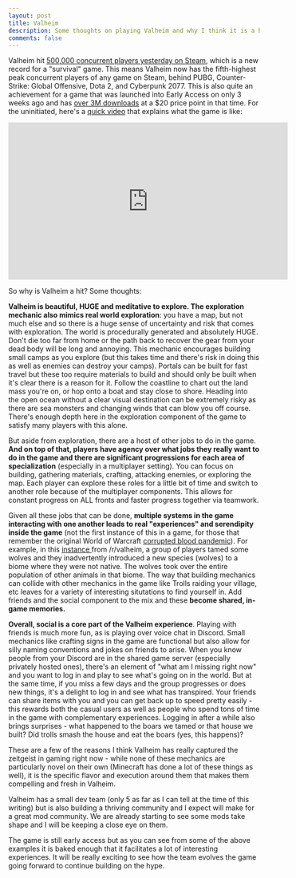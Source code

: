 ```yaml
---
layout: post
title: Valheim
description: Some thoughts on playing Valheim and why I think it is a hit
comments: false
--- 
```


Valheim hit [500,000 concurrent players yesterday on Steam](https://www.ign.com/articles/valheim-steam-biggest-survival-game-launch), which is a new record for a "survival" game. This means Valheim now has the fifth-highest peak concurrent players of 
any game on Steam, behind PUBG, Counter-Strike: Global Offensive, Dota 
2, and Cyberpunk 2077. This is also quite an achievement for a game that was launched into Early Access on only 3 weeks ago and has [over 3M downloads](https://www.fanbyte.com/news/in-less-than-three-weeks-valheim-surpasses-three-million-downloads/) at a $20 price point in that time.  For the uninitiated, here's a [quick video](https://www.youtube.com/watch?v=Ly2P6powIjw) that explains what the game is like: 

<iframe width="560" height="315" src="https://www.youtube.com/embed/Ly2P6powIjw" frameborder="0" allow="accelerometer; autoplay; clipboard-write; encrypted-media; gyroscope; picture-in-picture" allowfullscreen></iframe>

So why is Valheim a hit? Some thoughts:

**Valheim is beautiful, HUGE and meditative to explore. The exploration mechanic also mimics real world exploration**: you have a map, but not much else and so there is a huge sense of uncertainty and risk that comes with exploration. The world is procedurally generated and absolutely HUGE. Don't die too far from home or the path back to recover the gear from your dead body will be long and annoying. This mechanic encourages building small camps as you explore (but this takes time and there's risk in doing this as well as enemies can destroy your camps). Portals can be built for fast travel but these too require materials to build and should only be built when it's clear there is a reason for it. Follow the coastline to chart out the land mass you're on, or hop onto a boat and stay close to shore. Heading into the open ocean without a clear visual destination can be extremely risky as there are sea monsters and changing winds that can blow you off course. There's enough depth here in the exploration component of the game to satisfy many players with this alone.

But aside from exploration, there are a host of other jobs to do in the game. **And on top of that, players have agency over what jobs they really want to do in the game and there are significant progressions for each area of specialization** (especially in a multiplayer setting). You can focus on building, gathering materials, crafting, attacking enemies, or exploring the map. Each player can explore these roles for a little bit of time and switch to another role because of the multiplayer components. This allows for constant progress on ALL fronts and faster progress together via teamwork.

Given all these jobs that can be done, **multiple systems in the game interacting with one another leads to real "experiences" and serendipity inside the game** (not the first instance of this in a game, for those that remember the original World of Warcraft [corrupted blood pandemic](https://en.wikipedia.org/wiki/Corrupted_Blood_incident)). For example, in this [instance ](https://www.reddit.com/r/valheim/comments/llym2d/how_we_created_an_invasive_species/)from /r/valheim, a group of players tamed some wolves and they inadvertently introduced a new species (wolves) to a biome where they were not native. The wolves took over the entire population of other animals in that biome. The way that building mechanics can collide with other mechanics in the game like Trolls raiding your village, etc leaves for a variety of interesting situtations to find yourself in. Add friends and the social component to the mix and these **become shared, in-game memories.**

**Overall, social is a core part of the Valheim experience**. Playing with friends is much more fun, as is playing over voice chat in Discord. Small mechanics like crafting signs in the game are functional but also allow for silly naming conventions and jokes on friends to arise. When you know people from your Discord are in the shared game server (especially privately hosted ones), there's an element of "what am I missing right now" and you want to log in and play to see what's going on in the world. But at the same time, if you miss a few days and the group progresses or does new things, it's a delight to log in and see what has transpired. Your friends can share items with you and you can get back up to speed pretty easily - this rewards both the casual users as well as people who spend tons of time in the game with complementary experiences. Logging in after a while also brings surprises - what happened to the boars we tamed or that house we built? Did trolls smash the house and eat the boars (yes, this happens)?

These are a few of the reasons I think Valheim has really captured the zeitgeist in gaming right now - while none of these mechanics are particularly novel on their own (Minecraft has done a lot of these things as well), it is the specific flavor and execution around them that makes them compelling and fresh in Valheim.

Valheim has a small dev team (only 5 as far as I can tell at the time of this writing) but is also building a thriving community and I expect will make for a great mod community. We are already starting to see some mods take shape and I will be keeping a close eye on them.

The game is still early access but as you can see from some of the above examples it is baked enough that it facilitates a lot of interesting experiences. It will be really exciting to see how the team evolves the game going forward to continue building on the hype.
